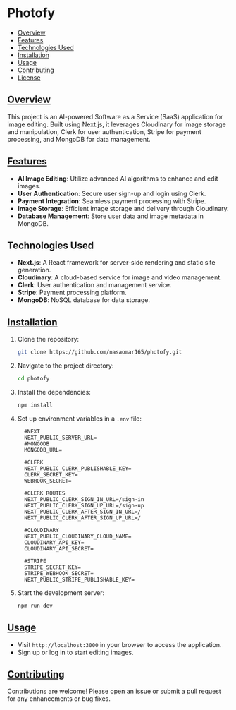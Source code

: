 # Photofy
- [Overview](#overview)
- [Features](#features)
- [Technologies Used](#technologies-used)
- [Installation](#installation)
- [Usage](#usage)
- [Contributing](#contributing)
- [License](#license)


## [Overview](#overview)
This project is an AI-powered Software as a Service (SaaS) application for image editing. Built using Next.js, it leverages Cloudinary for image storage and manipulation, Clerk for user authentication, Stripe for payment processing, and MongoDB for data management.

## [Features](#features)
- **AI Image Editing**: Utilize advanced AI algorithms to enhance and edit images.
- **User Authentication**: Secure user sign-up and login using Clerk.
- **Payment Integration**: Seamless payment processing with Stripe.
- **Image Storage**: Efficient image storage and delivery through Cloudinary.
- **Database Management**: Store user data and image metadata in MongoDB.

## Technologies Used
- **Next.js**: A React framework for server-side rendering and static site generation.
- **Cloudinary**: A cloud-based service for image and video management.
- **Clerk**: User authentication and management service.
- **Stripe**: Payment processing platform.
- **MongoDB**: NoSQL database for data storage.

## [Installation](#installation)
1. Clone the repository:
   ```bash
   git clone https://github.com/nasaomar165/photofy.git
   ```
2. Navigate to the project directory:
   ```bash
   cd photofy
   ```
3. Install the dependencies:
   ```bash
   npm install
   ```
4. Set up environment variables in a `.env` file:
   ```plaintext
     #NEXT
     NEXT_PUBLIC_SERVER_URL=
     #MONGODB
     MONGODB_URL=
      
     #CLERK
     NEXT_PUBLIC_CLERK_PUBLISHABLE_KEY=
     CLERK_SECRET_KEY=
     WEBHOOK_SECRET=

     #CLERK ROUTES
     NEXT_PUBLIC_CLERK_SIGN_IN_URL=/sign-in
     NEXT_PUBLIC_CLERK_SIGN_UP_URL=/sign-up
     NEXT_PUBLIC_CLERK_AFTER_SIGN_IN_URL=/
     NEXT_PUBLIC_CLERK_AFTER_SIGN_UP_URL=/
   
     #CLOUDINARY
     NEXT_PUBLIC_CLOUDINARY_CLOUD_NAME=
     CLOUDINARY_API_KEY=
     CLOUDINARY_API_SECRET=
   
     #STRIPE
     STRIPE_SECRET_KEY=
     STRIPE_WEBHOOK_SECRET=
     NEXT_PUBLIC_STRIPE_PUBLISHABLE_KEY=
   ```
5. Start the development server:
   ```bash
   npm run dev
   ```

## [Usage](#usage)
- Visit `http://localhost:3000` in your browser to access the application.
- Sign up or log in to start editing images.

## [Contributing](#contributing)
Contributions are welcome! Please open an issue or submit a pull request for any enhancements or bug fixes.
